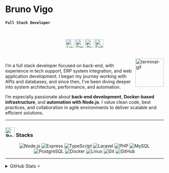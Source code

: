# Bruno Vigo

**`Full Stack Developer`**

<br>

<p align="center">
  <!-- LinkedIn Badge -->
  <a href="https://www.linkedin.com/in/bruno-vigo/" style="text-decoration: none;">
    <img alt="LinkedIn" title="Connect with me on LinkedIn" 
         src="https://custom-icon-badges.demolab.com/badge/-LinkedIn-282A36?style=for-the-badge&logo=linkedin&logoColor=white&labelColor=0C1E3B" 
         style="height: 27px;" /></a>

  <!-- Gmail Badge -->
  <a href="mailto:brunohvigo@gmail.com" style="text-decoration: none;">
    <img alt="Gmail" title="Send me an email" 
         src="https://custom-icon-badges.demolab.com/badge/-Gmail-282A36?style=for-the-badge&logo=gmail&logoColor=white&labelColor=0C1E3B" 
         style="height: 27px;" /></a>

  <!-- GitHub Repositories Badge -->
  <a href="https://github.com/brunovigo24?tab=repositories" style="text-decoration: none;">
    <img alt="Repositories" title="See my repositories on GitHub" 
         src="https://custom-icon-badges.demolab.com/badge/-Repositories-282A36?style=for-the-badge&logo=repo&logoColor=white&labelColor=0C1E3B" 
         style="height: 27px;" /></a>
         
  <!-- GitHub Followers Badge -->
<a href="https://github.com/brunovigo24?tab=followers" style="text-decoration: none;">
  <img alt="Followers" title="My Followers on GitHub" 
         src="https://img.shields.io/github/followers/brunovigo24?style=for-the-badge&color=0C1E3B&labelColor=282A36&logo=github&logoColor=white&cacheSeconds=1"
       style="height: 27px;" /></a>
</p>

<br>

<img align="right" alt="terminal-gif" src="https://media.giphy.com/media/LmNwrBhejkK9EFP504/giphy.gif" width="90px" />

I’m a full stack developer focused on back-end, with experience in tech support, ERP system integration, and web application development. I began my journey working with APIs and databases, and since then, I’ve been diving deeper into system architecture, performance, and automation.

I’m especially passionate about **back-end development**, **Docker-based infrastructure**, and **automation with Node.js**. I value clean code, best practices, and collaboration in agile environments to deliver scalable and efficient solutions.

---

<h3><img src="https://raw.githubusercontent.com/Tarikul-Islam-Anik/Telegram-Animated-Emojis/main/Objects/Books.webp" alt="Books" width="30" height="30" /> Stacks </h3>

<div align="center">
  <img alt="Node.js" src="https://img.shields.io/badge/Node.js-339933?style=for-the-badge&logo=nodedotjs&logoColor=white" />
  <img alt="Express" src="https://img.shields.io/badge/Express.js-000000?style=for-the-badge&logo=express&logoColor=white" />
  <img alt="TypeScript" src="https://img.shields.io/badge/TypeScript-007ACC?style=for-the-badge&logo=typescript&logoColor=white" />
  <img alt="Laravel" src="https://img.shields.io/badge/Laravel-FF2D20?style=for-the-badge&logo=laravel&logoColor=white" />
  <img alt="PHP" src="https://img.shields.io/badge/PHP-777BB4?style=for-the-badge&logo=php&logoColor=white" />
  <img alt="MySQL" src="https://img.shields.io/badge/MySQL-005C84?style=for-the-badge&logo=mysql&logoColor=white" />
  <img alt="PostgreSQL" src="https://img.shields.io/badge/PostgreSQL-4169E1?style=for-the-badge&logo=postgresql&logoColor=white" />
  <img alt="Docker" src="https://img.shields.io/badge/Docker-2496ED?style=for-the-badge&logo=docker&logoColor=white" />
  <img alt="Linux" src="https://img.shields.io/badge/Linux-FCC624?style=for-the-badge&logo=linux&logoColor=black" />
  <img alt="Git" src="https://img.shields.io/badge/Git-F05032?style=for-the-badge&logo=git&logoColor=white" />
  <img alt="GitHub" src="https://img.shields.io/badge/GitHub-181717?style=for-the-badge&logo=github&logoColor=white" />
</div>

---

<details>
  <summary>GitHub Stats ⚡</summary>
  <br>
<div align="center" style="display: flex; flex-wrap: wrap; justify-content: center;">
  <img height="140em" src="https://github-readme-stats.vercel.app/api?username=brunovigo24&show_icons=true&locale=en&theme=blueberry&rank_icon=github&card_width=100" />
  <img height="140em" src="https://github-readme-stats.vercel.app/api/top-langs/?username=brunovigo24&theme=blueberry&layout=compact&card_width=100" />
</div>
</details>
